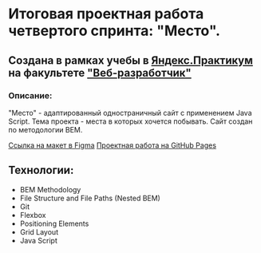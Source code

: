# Итоговая проектная работа четвертого спринта: "Место".
## Создана в рамках учебы в [Яндекс.Практикум](https://praktikum.yandex.ru/) на факультете ["Веб-разработчик"](https://praktikum.yandex.ru/web/) 

### Описание: 

"Место" - адаптированный одностраничный сайт с применением Java Script. Тема проекта - места в которых хочется побывать. Сайт создан по методологии BEM. 

[Ссылка на макет в Figma](https://www.figma.com/file/2cn9N9jSkmxD84oJik7xL7/JavaScript.-Sprint-4?node-id=0%3A1)
[Проектная работа на GitHub Pages](https://lenochka-belochka.github.io/mesto/) 

## Технологии: 
* BEM Methodology 
* File Structure and File Paths (Nested BEM) 
* Git 
* Flexbox 
* Positioning Elements 
* Grid Layout
* Java Script